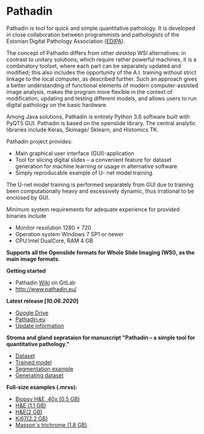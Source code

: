# Pathadin

Pathadin is tool for quick and simple quantitative pathology. It is developed in close collaboration between programmists and pathologists of the Estonian Digital Pathology Association ([EDIPA](https://pathology.ee/)).

The concept of Pathadin differs from other desktop WSI alternatives: in contrast to unitary solutions, which require rather powerful machines, it is a combinatory toolset, where each part can be separately updated and modified; this also includes the opportunity of the A.I. training without strict linkage to the local computer, as described further. Such an approach gives a better understanding of functional elements of modern computer-assisted image analysis, makes the program more flexible in the context of modification, updating and testing different models, and allows users to run digital pathology on the basic hardware.

Among Java solutions, Pathadin is entirely Python 3.6 software built with PyQT5 GUI. Pathadin is based on the openslide library. The central analytic libraries include Keras, Skimage/ Sklearn, and Histomics TK.

Pathadin project provides:
* Main graphical user interface (GUI)-application
* Tool for slicing digital slides – a convenient feature for dataset generation for machine learning or usage in alternative software
* Simply reproducable example of U- net model training.


The U-net model training is performed separately from GUI due to training been computationally heavy and excessively dynamic, thus irrational to be enclosed by GUI.

Minimum system requirements for adequate experience for provided binaries include
* Monitor resolution 1280 × 720
* Operation system Windows 7 SP1 or newer
* CPU Intel DualCore, RAM 4 GB

**Supports all the Openslide formats for Whole Slide Imaging (WSI), as the main image formats.**

**Getting started**
* Pathadin [Wiki](https://gitlab.com/Digipathology/Pathadin/-/wikis/home) on GitLab
* http://www.pathadin.eu/

**Latest release [*10.06.2020*]**
- [Google Drive](https://drive.google.com/file/d/1cdsMnvA7apIe_uVluG4WS0goSyEHVEJC/view?usp=sharing)
- [Pathadin.eu](https://www.pathadin.eu/pathadin/Pathadin%20Setup.exe)
- [Update information](https://gitlab.com/Digipathology/Pathadin/-/wikis/Update-information)


**Stroma and gland seprataion for manuscript "Pathadin – a simple tool for quantitative pathology."**
* [Dataset](https://www.pathadin.eu/pathadin/slice_example_patches.zip)
* [Trained model](https://www.pathadin.eu/pathadin/Stroma&Glands.h5)
* [Segmentation example](https://colab.research.google.com/drive/1kc9mKy1ldCQCFXIzy8l_tqGC2FGLcqOd)
* [Generating dataset](https://colab.research.google.com/drive/107Pyqbz2FIkyQTAAXsebK-nkWh0O5BQN)

**Full-size examples (.mrxs):**
* [Biopsy H&E, 40x (0,5 GB)](https://www.pathadin.eu/pathadin/biopsy(40x).zip)
* [H&E (1.1 GB)](https://www.pathadin.eu/pathadin/H&E.zip)
* [H&E(2 GB)](https://www.pathadin.eu/pathadin/HemEosin.zip)
* [Ki67(2.2 GB)](https://www.pathadin.eu/pathadin/Ki67.zip)
* [Masson`s trichrome (1.8 GB)](https://www.pathadin.eu/pathadin/Massons.zip).

